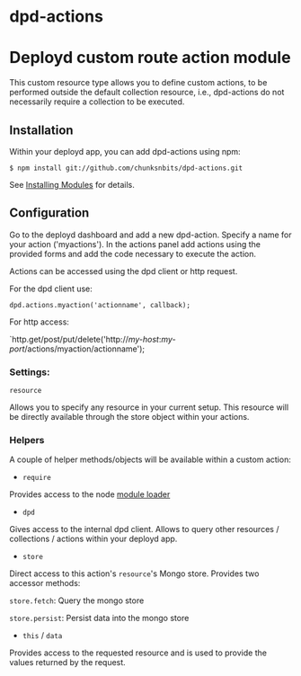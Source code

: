 dpd-actions
===========

# Deployd custom route action module

This custom resource type allows you to define custom actions, to be performed outside the default collection resource, i.e., dpd-actions do not necessarily require a collection to be executed.

## Installation

Within your deployd app, you can add dpd-actions using npm:

`$ npm install git://github.com/chunksnbits/dpd-actions.git`

See [Installing Modules](http://docs.deployd.com/docs/using-modules/installing-modules.md) for details.

## Configuration

Go to the deployd dashboard and add a new dpd-action. Specify a name for your action ('myactions').
In the actions panel add actions using the provided forms and add the code necessary to execute the action.

Actions can be accessed using the dpd client or http request. 

For the dpd client use:

`dpd.actions.myaction('actionname', callback);`

For http access: 

`http.get/post/put/delete('http://*my-host*:*my-port*/actions/myaction/actionname');

### Settings:

`resource`

Allows you to specify any resource in your current setup. This resource will be directly available through the store object within your actions.

### Helpers

A couple of helper methods/objects will be available within a custom action:

* `require`

Provides access to the node [module loader](http://nodejs.org/api/modules.html)

* `dpd`

Gives access to the internal dpd client. Allows to query other resources / collections / actions within your deployd app.

* `store`

Direct access to this action's `resource`'s Mongo store. Provides two accessor methods:

`store.fetch`: Query the mongo store

`store.persist`: Persist data into the mongo store

* `this` / `data`

Provides access to the requested resource and is used to provide the values returned by the request.

